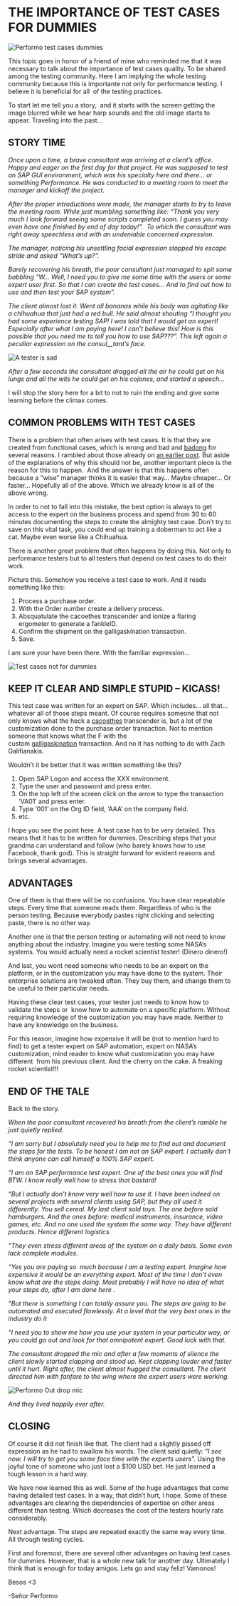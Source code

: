 # THE IMPORTANCE OF TEST CASES FOR DUMMIES
  
![Performo test cases dummies](https://i0.wp.com/www.srperf.com/wp-content/uploads/2017/06/ArtBoard-Image-14.jpg?fit=1200%2C600&ssl=1)

This topic goes in honor of a friend of mine who reminded me that it was necessary to talk about the importance of test cases quality. To be shared among the testing community. Here I am implying the whole testing community because this is importante not only for performance testing. I believe it is beneficial for all  of the testing practices.

To start let me tell you a story,  and it starts with the screen getting the image blurred while we hear harp sounds and the old image starts to appear. Traveling into the past…

## STORY TIME

_Once upon a time, a brave consultant was arriving at a client’s office. Happy and eager on the first day for that project. He was supposed to test an SAP GUI environment, which was his specialty here and there… or something Performance. He was conducted to a meeting room to meet the manager and kickoff the project._

_After the proper introductions were made, the manager starts to try to leave the meeting room. While just mumbling something like: “Thank you very much I look forward seeing some scripts completed soon. I guess you may even have one finished by end of day today!”.  To which the consultant was right away speechless and with an undeniable concerned expression._

_The manager, noticing his unsettling facial expression stopped his escape stride and asked “What’s up?”._

_Barely recovering his breath, the poor consultant just managed to spit some babbling “W… Well, I need you to give me some time with the users or some expert user first. So that I can create the test cases… And to find out how to use and then test your SAP system”._

_The client almost lost it. Went all bananas while his body was agitating like a chihuahua that just had a red bull. He said almost shouting “I thought you had some experience testing SAP! I was told that I would get an expert! Especially after what I am paying here! I can’t believe this! How is this possible that you need me to tell you how to use SAP???”. This left again a peculiar expression on the consul__tant’s face._ 

![A tester is sad](https://i0.wp.com/www.srperf.com/wp-content/uploads/2017/06/performoSad.jpg?resize=150%2C150&ssl=1)

_After a few seconds the consultant dragged all the air he could get on his lungs and all the wits he could get on his cojones, and started a speech…_

I will stop the story here for a bit to not to ruin the ending and give some learning before the climax comes.

## COMMON PROBLEMS WITH TEST CASES

There is a problem that often arises with test cases. It is that they are created from functional cases, which is wrong and bad and [badong](http://www.urbandictionary.com/define.php?term=badong) for several reasons. I rambled about those already on [an earlier post](https://www.srperf.com/functional-vs-performance-test-cases/). But aside of the explanations of why this should not be, another important piece is the reason for this to happen.  And the answer is that this happens often because a “wise” manager thinks it is easier that way… Maybe cheaper… Or faster… Hopefully all of the above. Which we already know is all of the above wrong.

In order to not to fall into this mistake, the best option is always to get access to the expert on the business process and spend from 30 to 60 minutes documenting the steps to create the almighty test case. Don’t try to save on this vital task, you could end up training a doberman to act like a cat. Maybe even worse like a Chihuahua.

There is another great problem that often happens by doing this. Not only to performance testers but to all testers that depend on test cases to do their work.

Picture this. Somehow you receive a test case to work. And it reads something like this:

1. Process a purchase order.
2. With the Order number create a delivery process.
3. Absquatulate the cacoethes transcender and ionize a flaring ergometer to generate a fankleID.
4. Confirm the shipment on the galligaskination transaction.
5. Save.

I am sure your have been there. With the familiar expression…

![Test cases not for dummies](https://i0.wp.com/www.srperf.com/wp-content/uploads/2017/06/performoConfused.jpg?resize=150%2C150&ssl=1)

## KEEP IT CLEAR AND SIMPLE STUPID – KICASS!

This test case was written for an expert on SAP. Which includes… all that… whatever all of those steps meant. Of course requires someone that not only knows what the heck a [cacoethes](https://en.oxforddictionaries.com/definition/cacoethes) transcender is, but a lot of the customization done to the purchase order transaction. Not to mention someone that knows what the F with the custom [galligaskination](https://en.oxforddictionaries.com/definition/galligaskins) transaction. And no it has nothing to do with Zach Galifianakis.

Wouldn’t it be better that it was written something like this?

1. Open SAP Logon and access the XXX environment.
2. Type the user and password and press enter.
3. On the top left of the screen click on the arrow to type the transaction ‘VA01’ and press enter.
4. Type ‘001’ on the Org ID field, ‘AAA’ on the company field.
5. etc.

I hope you see the point here. A test case has to be very detailed. This means that it has to be written for dummies. Describing steps that your grandma can understand and follow (who barely knows how to use Facebook, thank god). This is straight forward for evident reasons and brings several advantages.

## ADVANTAGES

One of them is that there will be no confusions. You have clear repeatable steps. Every time that someone reads them. Regardless of who is the person testing. Because everybody pastes right clicking and selecting paste, there is no other way.

Another one is that the person testing or automating will not need to know anything about the industry. Imagine you were testing some NASA’s systems. You would actually need a rocket scientist tester! (Dinero dinero!)

And last, you wont need someone who needs to be an expert on the platform, or in the customization you may have done to the system. Their enterprise solutions are tweaked often. They buy them, and change them to be useful to their particular needs.

Having these clear test cases, your tester just needs to know how to validate the steps or  know how to automate on a specific platform. Without requiring knowledge of the customization you may have made. Neither to have any knowledge on the business.

For this reason, imagine how expensive it will be (not to mention hard to find) to get a tester expert on SAP automation, expert on NASA’s customization, mind reader to know what customization you may have different  from his previous client. And the cherry on the cake. A freaking rocket scientist!!!

## END OF THE TALE

Back to the story.

_When the poor consultant recovered his breath from the client’s ramble he just quietly replied._

_“I am sorry but I absolutely need you to help me to find out and document the steps for the tests. To be honest I am not an SAP expert. I actually don’t think anyone can call himself a 100% SAP expert._

_“I am an SAP performance test expert. One of the best ones you will find BTW. I know really well how to stress that bastard!_

_“But I actually don’t know very well how to use it. I have been indeed on several projects with several clients using SAP, but they all used it differently. You sell cereal. My last client sold toys. The one before sold hamburgers. And the ones before: medical instruments, insurance, video games, etc. And no one used the system the same way. They have different products. Hence different logistics._

_“They even stress different areas of the system on a daily basis. Some even lack complete modules._

_“Yes you are paying so  much because I am a testing expert. Imagine how expensive it would be an everything expert. Most of the time I don’t even know what are the steps doing. Most probably I will have no idea of what your steps do, after I am done here ._

_“But there is something I can totally assure you. The steps are going to be automated and executed flawlessly. At a level that the very best ones in the industry do it_

_“I need you to show me how you use your system in your particular way, or you could go out and look for that omnipotent expert. Good luck with that._

_The consultant dropped the mic and after a few moments of silence the client slowly started clapping and stood up. Kept clapping louder and faster until it hurt. Right after, the client almost hugged the consultant. The client directed him with fanfare to the wing where the expert users were working._

![Performo Out drop mic](https://i0.wp.com/www.srperf.com/wp-content/uploads/2017/06/performo_Out.jpg?resize=300%2C225&ssl=1)

_And they lived happily ever after._

## CLOSING

Of course it did not finish like that. The client had a slightly pissed off expression as he had to swallow his words. The client said quietly: _“I see now. I will try to get you some face time with the experts users”._ Using the joyful tone of someone who just lost a $100 USD bet. He just learned a tough lesson in a hard way.

We have now learned this as well. Some of the huge advantages that come having detailed test cases. In a way, that didn’t hurt, I hope. Some of these advantages are clearing the dependencies of expertise on other areas different than testing. Which decreases the cost of the testers hourly rate considerably.

Next advantage. The steps are repeated exactly the same way every time. All through testing cycles.

First and foremost, there are several other advantages on having test cases for dummies. However, that is a whole new talk for another day. Ultimately I think that is enough for today amigos. Lets go and stay feliz! Vamonos!

Besos <3

-Señor Performo